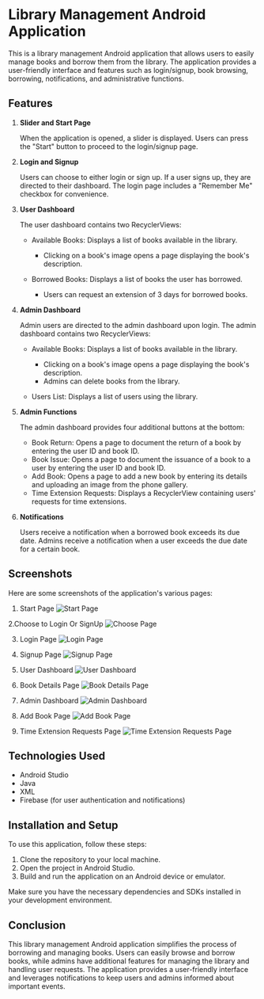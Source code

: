 # Library Management Android Application

This is a library management Android application that allows users to easily manage books and borrow them from the library. The application provides a user-friendly interface and features such as login/signup, book browsing, borrowing, notifications, and administrative functions.

## Features

1. **Slider and Start Page**

   When the application is opened, a slider is displayed.
   Users can press the "Start" button to proceed to the login/signup page.

2. **Login and Signup**

   Users can choose to either login or sign up.
   If a user signs up, they are directed to their dashboard.
   The login page includes a "Remember Me" checkbox for convenience.

3. **User Dashboard**

   The user dashboard contains two RecyclerViews:

   - Available Books: Displays a list of books available in the library.
     - Clicking on a book's image opens a page displaying the book's description.

   - Borrowed Books: Displays a list of books the user has borrowed.
     - Users can request an extension of 3 days for borrowed books.

4. **Admin Dashboard**

   Admin users are directed to the admin dashboard upon login.
   The admin dashboard contains two RecyclerViews:

   - Available Books: Displays a list of books available in the library.
     - Clicking on a book's image opens a page displaying the book's description.
     - Admins can delete books from the library.

   - Users List: Displays a list of users using the library.

5. **Admin Functions**

   The admin dashboard provides four additional buttons at the bottom:

   - Book Return: Opens a page to document the return of a book by entering the user ID and book ID.
   - Book Issue: Opens a page to document the issuance of a book to a user by entering the user ID and book ID.
   - Add Book: Opens a page to add a new book by entering its details and uploading an image from the phone gallery.
   - Time Extension Requests: Displays a RecyclerView containing users' requests for time extensions.

6. **Notifications**

   Users receive a notification when a borrowed book exceeds its due date.
   Admins receive a notification when a user exceeds the due date for a certain book.

## Screenshots

Here are some screenshots of the application's various pages:

1. Start Page
   ![Start Page](![image](https://github.com/NadaKhaledMazen/Library_Management_Application/assets/105931027/70a4189b-ec0b-46cb-9352-f84db2794fc7))
   
2.Choose to Login Or SignUp 
    ![Choose Page](![image](https://github.com/NadaKhaledMazen/Library_Management_Application/assets/105931027/a83620fe-f113-422b-a415-82c20e80bca4))

3. Login Page
   ![Login Page](![image](https://github.com/NadaKhaledMazen/Library_Management_Application/assets/105931027/b8e97ea7-ef70-4619-9607-175c5bd93ca3))

4. Signup Page
   ![Signup Page](![image](https://github.com/NadaKhaledMazen/Library_Management_Application/assets/105931027/97c55479-b393-4558-8fe0-4a532c1ac8d4))

5. User Dashboard
   ![User Dashboard](![image](https://github.com/NadaKhaledMazen/Library_Management_Application/assets/105931027/5a9d27b5-9761-4695-8a8f-5bba3ecaad29))

6. Book Details Page
   ![Book Details Page](![image](https://github.com/NadaKhaledMazen/Library_Management_Application/assets/105931027/5e36dc8b-9889-4ce3-9cb0-ccb6e06417a6))

7. Admin Dashboard
   ![Admin Dashboard](![image](https://github.com/NadaKhaledMazen/Library_Management_Application/assets/105931027/6e625441-56ef-430d-9091-e01c96602d5a))

8. Add Book Page
   ![Add Book Page](![image](https://github.com/NadaKhaledMazen/Library_Management_Application/assets/105931027/7a0614d0-24f2-43ed-b2b7-7649d9fafb8d))

9. Time Extension Requests Page
   ![Time Extension Requests Page](![image](https://github.com/NadaKhaledMazen/Library_Management_Application/assets/105931027/525bdcad-091b-41dc-9d71-bfa03d9e6eb2))

## Technologies Used

- Android Studio
- Java
- XML
- Firebase (for user authentication and notifications)

## Installation and Setup

To use this application, follow these steps:

1. Clone the repository to your local machine.
2. Open the project in Android Studio.
3. Build and run the application on an Android device or emulator.

Make sure you have the necessary dependencies and SDKs installed in your development environment.

## Conclusion

This library management Android application simplifies the process of borrowing and managing books. Users can easily browse and borrow books, while admins have additional features for managing the library and handling user requests. The application provides a user-friendly interface and leverages notifications to keep users and admins informed about important events.
